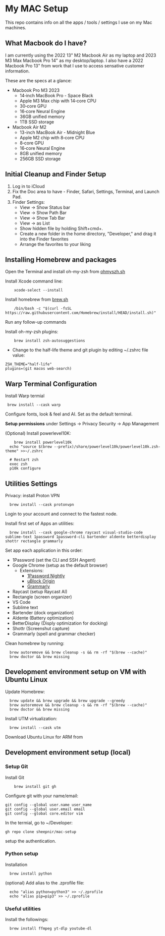 # My MAC Setup

This repo contains info on all the apps / tools / settings I use on my Mac machines.

## What Macbook do I have?

I am currently using the 2022 13" M2 Macbook Air as my laptop and 2023 M3 Max Macbook Pro 14" as my desktop/laptop. I also have a 2022 Macbook Pro 13" from work that I use to access sensative customer information.

These are the specs at a glance:

- Macbook Pro M3 2023
  - 14‑inch MacBook Pro - Space Black
  - Apple M3 Max chip with 14‑core CPU
  - 30‑core GPU
  - 16‑core Neural Engine
  - 36GB unified memory
  - 1TB SSD storage
- Macbook Air M2
  - 13-inch MacBook Air - Midnight Blue
  - Apple M2 chip with 8‑core CPU
  - 8‑core GPU
  - 16‑core Neural Engine
  - 8GB unified memory
  - 256GB SSD storage

## Initial Cleanup and Finder Setup

1. Log in to iCloud
2. Fix the Doc area to have - Finder, Safari, Settings, Terminal, and Launch Pad.
3. Finder Settings:
   - View -> Show Status bar
   - View -> Show Path Bar
   - View -> Show Tab Bar
   - View -> as List
   - Show hidden file by holding Shift+cmd+.
   - Create a new folder in the home directory, "Developer," and drag it into the Finder favorites
   - Arrange the favorites to your liking

## Installing Homebrew and packages

Open the Terminal and install oh-my-zsh from [ohmyszh.sh](https://ohmyz.sh/)

Install Xcode command line:

```
	xcode-select --install
```

Install homebrew from [brew.sh](https://brew.sh)

```
	/bin/bash -c "$(curl -fsSL https://raw.githubusercontent.com/Homebrew/install/HEAD/install.sh)"
```

Run any follow-up commands

Install oh-my-zsh plugins:

```
	brew install zsh-autosuggestions
```

- Change to the half-life theme and git plugin by editing ~/.zshrc file value:

```
ZSH_THEME="half-life"
plugins=(git macos web-search)
```

## Warp Terminal Configuration

Install Warp termial

```
 brew install --cask warp
```

Configure fonts, look & feel and AI. Set as the default terminal.

**Setup permissions** under Settings -> Privacy Security -> App Management

(Optional) Install powerlevel10K:

```
	brew install powerlevel10k
  echo "source $(brew --prefix)/share/powerlevel10k/powerlevel10k.zsh-theme" >>~/.zshrc

  # Restart zsh
  exec zsh
  p10k configure
```

## Utilities Settings

Privacy: install Proton VPN

```
  brew install --cask protonvpn
```

Login to your account and connect to the fastest node.

Install first set of Apps an utilities:

```
  brew install --cask google-chrome raycast visual-studio-code sublime-text 1password 1password-cli bartender aldente betterdisplay shottr rectangle grammarly
```

Set app each application in this order:

- 1Password (set the CLI and SSH Angent)
- Google Chrome (setup as the default browser)
  - Extensions:
    - [1Password Nightly](https://chrome.google.com/webstore/detail/1password-nightly-%E2%80%93-passw/gejiddohjgogedgjnonbofjigllpkmbf?hl=en)
    - [uBlock Origin](https://chrome.google.com/webstore/detail/ublock-origin/cjpalhdlnbpafiamejdnhcphjbkeiagm?hl=en)
    - [Grammarly](https://chrome.google.com/webstore/detail/grammarly-grammar-checker/kbfnbcaeplbcioakkpcpgfkobkghlhen?hl=en)
- Raycast (setup Raycast AI)
- Rectangle (screen organizer)
- VS Code
- Sublime text
- Bartender (dock organization)
- Aldente (Battery optimization)
- BetterDisplay (Disply optimization for docking)
- Shottr (Screenshut capture)
- Grammarly (spell and grammar checker)

Clean homebrew by running:

```
  brew autoremove && brew cleanup -s && rm -rf "$(brew --cache)"
  brew doctor && brew missing
```

## Development environment setup on VM with Ubuntu Linux

Update Homebrew:

```
  brew update && brew upgrade && brew upgrade --greedy
  brew autoremove && brew cleanup -s && rm -rf "$(brew --cache)"
  brew doctor && brew missing
```

Install UTM virtualization:

```
  brew install --cask utm
```

Download Ubuntu Linux for ARM from

## Development environment setup (local)

### Setup Git

Install Git

```
	brew install git gh
```

Configure git with your name/email:

```
git config --global user.name user_name
git config --global user.email email
git config --global core.editor vim
```

In the termial, go to ~/Developer:

```
gh repo clone sheepnir/mac-setup
```

setup the authentication.

### Python setup

Installation

```
  brew install python
```

(optional) Add alias to the .zprofile file:

```
  echo "alias python=python3" >> ~/.zprofile
  echo "alias pip=pip3" >> ~/.zprofile
```

### Useful utilities

Install the followings:

```
  brew install ffmpeg yt-dlp youtube-dl
```
